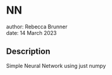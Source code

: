 # NN

author: Rebecca Brunner
<br>
date: 14 March 2023

## Description

Simple Neural Network using just numpy